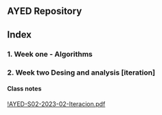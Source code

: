 ## AYED Repository

## Index

### 1. Week one -  Algorithms
### 2. Week two Desing and analysis [iteration]
#### Class notes
[!AYED-S02-2023-02-Iteracion.pdf](..%2F..%2FOneDrive%20-%20ESCUELA%20COLOMBIANA%20DE%20INGENIERIA%20JULIO%20GARAVITO%2FSemesters%2FSemester%204%2FAYED%2Fweek%202%20-%20Iteraci%F3n%2F%21AYED-S02-2023-02-Iteracion.pdf)

